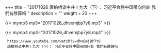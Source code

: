 +++
title = "20171026  唐柏桥谈中共十九大（下）： 习近平会将中国带向何处 我們有胜算吗 "
description = ""
weight = 20
+++

{{< mymp3 mp3="20171026_dhvemjbp7y8.mp3" >}}

{{< mymp4 mp4="20171026_dhvemjbp7y8.mp4" >}}

     https://www.youtube.com/watch?v=dhvEmjBP7Y8 
     唐柏桥谈中共十九大（下）： 习近平会将中国带向何处 我們有胜算吗 
     
